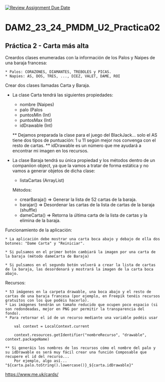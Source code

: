 [![Review Assignment Due Date](https://classroom.github.com/assets/deadline-readme-button-24ddc0f5d75046c5622901739e7c5dd533143b0c8e959d652212380cedb1ea36.svg)](https://classroom.github.com/a/A9eK7Esk)
# DAM2_23_24_PMDM_U2_Practica02

## Práctica 2 - Carta más alta

Creardos clases enumeradas con la información de los Palos y Naipes de una baraja francesa:

	* Palos: CORAZONES, DIAMANTES, TREBOLES y PICAS.
	* Napies: AS, DOS, TRES, ..., DIEZ, VALET, DAME, ROI


Crear dos clases llamadas Carta y Baraja.

- La clase Carta tendrá las siguientes propiedades:
	
	* nombre (Naipes)
	* palo (Palos
	* puntosMin (Int)
	* puntosMax (Int)
	* idDrawable (Int)
	
	** Dejamos preparada la clase para el juego del BlackJack... solo el AS tiene dos tipos de puntuación: 1 u 11 según mejor nos convenga con el resto de cartas.
	** idDrawable es un número que me ayudará a encontrar mi imagen en los recursos.

- La clase Baraja tendrá su única propiedad y los métodos dentro de un companiion object, ya que la vamos a tratar de forma estática y no vamos a generar objetos de dicha clase:
	
	* listaCartas (ArrayList<Carta>)
	
	Métodos:
	
	* crearBaraja() => Generar la lista de 52 cartas de la baraja.
	* barajar() => Desordenar las cartas de la lista de cartas de la baraja (shuffle)
	* dameCarta() => Retorna la última carta de la lista de cartas y la elimina de la baraja.

Funcionamiento de la aplicación:

	* La aplicación debe mostrar una carta boca abajo y debajo de ella dos botones: "Dame Carta" y "Reiniciar".

	* Si pulsamos en el primer botón cambiará la imagen por una carta de la baraja (método dameCarta de Baraja)

	* Si pulsamos en el segundo botón volverá a crear la lista de cartas de la baraja, las desordenará y mostrará la imagen de la carta boca abajo.

Recursos:

	* 53 imágenes en la carpeta drawable, una boca abajo y el resto de cartas de una baraja francesa (por ejemplo, en Freepik tenéis recursos gratuitos con los que podéis hacerlo).
	* Las imágenes tendrán un tamaño reducido que ocupen poco espacio (si son redondeadas, mejor en PNG por permitir la transparencia del fondo).
	* Para retornar el id de un recurso mediante una variable podéis usar 
	
	    val context = LocalContext.current

		context.resources.getIdentifier("nombreRecurso", "drawable", context.packageName)

	** Si generáis los nombres de los recursos cómo el nombre del palo y su idDrawable os será muy fácil crear una función Composable que recupere el id del recurso...
		Por ejemplo, algo así... "${carta.palo.toString().lowercase()}_${carta.idDrawable}"


https://www.me.uk/cards/ 
